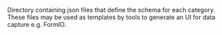 Directory containing json files that define the schema for each category. These files may be used as templates by tools to generate an UI for data capture e.g. FormIO.
